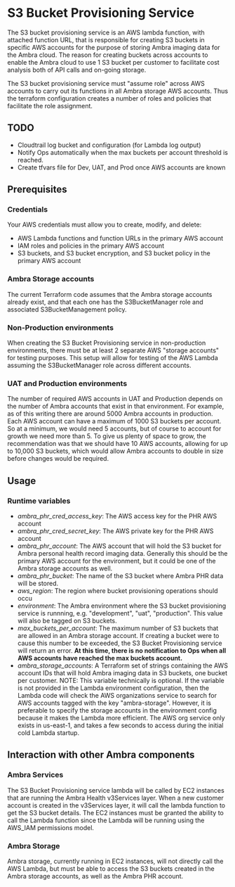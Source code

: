 # S3 Bucket Provisioning Service

The S3 bucket provisioning service is an AWS lambda function, with attached function URL, that is responsible for creating S3 buckets in specific AWS accounts for the purpose of storing Ambra imaging data for the Ambra cloud. The reason for creating buckets across accounts to enable the Ambra cloud to use 1 S3 bucket per customer to facilitate cost analysis both of API calls and on-going storage.

The S3 bucket provisioning service must "assume role" across AWS accounts to carry out its functions in all Ambra storage AWS accounts. Thus the terraform configuration creates a number of roles and policies that facilitate the role assignment.

## TODO
- Cloudtrail log bucket and configuration (for Lambda log output)
- Notify Ops automatically when the max buckets per account threshold is reached.
- Create tfvars file for Dev, UAT, and Prod once AWS accounts are known

## Prerequisites

### Credentials
Your AWS credentials must allow you to create, modify, and delete:
- AWS Lambda functions and function URLs in the primary AWS account
- IAM roles and policies in the primary AWS account
- S3 buckets, and S3 bucket encryption, and S3 bucket policy in the primary AWS account

### Ambra Storage accounts
The current Terraform code assumes that the Ambra storage accounts already exist, and that each one has the S3BucketManager role and associated S3BucketManagement policy.

### Non-Production environments
When creating the S3 Bucket Provisioning service in non-production environments, there must be at least 2 separate AWS "storage accounts" for testing purposes. This setup will allow for testing of the AWS Lambda assuming the S3BucketManager role across different accounts.

### UAT and Production environments
The number of required AWS accounts in UAT and Production depends on the number of Ambra accounts that exist in that environment.  For example, as of this writing there are around 5000 Ambra accounts in production. Each AWS account can have a maximum of 1000 S3 buckets per account.  So at a minimum, we would need 5 accounts, but of course to account for growth we need more than 5. To give us plenty of space to grow, the recommendation was that we should have 10 AWS accounts, allowing for up to 10,000 S3 buckets, which would allow Ambra accounts to double in size before changes would be required.

## Usage

### Runtime variables
- *ambra_phr_cred_access_key*: The AWS access key for the PHR AWS account
- *ambra_phr_cred_secret_key*: The AWS private key for the PHR AWS account
- *ambra_phr_account*: The AWS account that will hold the S3 bucket for Ambra personal health record imaging data. Generally this should be the primary AWS account for the environment, but it could be one of the Ambra storage accounts as well.
- *ambra_phr_bucket*: The name of the S3 bucket where Ambra PHR data will be stored.
- *aws_region*: The region where bucket provisioning operations should occu
- *environment*: The Ambra environment where the S3 bucket provisioning service is runnning, e.g. "development", "uat", "production". This value will also be tagged on S3 buckets.
- *max_buckets_per_account*: The maximum number of S3 buckets that are allowed in an Ambra storage account. If creating a bucket were to cause this number to be exceeded, the S3 Bucket Provisioning service will return an error. **At this time, there is no notification to Ops when all AWS accounts have reached the max buckets account.**
- *ambra_storage_accounts*: A Terraform set of strings containing the AWS account IDs that will hold Ambra imaging data in S3 buckets, one bucket per customer.  NOTE: This variable technically is optional. If the variable is not provided in the Lambda environment configuration, then the Lambda code will check the AWS organizations service to search for AWS accounts tagged with the key "ambra-storage". However, it is preferable to specify the storage accounts in the environment config because it makes the Lambda more efficient. The AWS org service only exists in us-east-1, and takes a few seconds to access during the initial cold Lambda startup.

## Interaction with other Ambra components

### Ambra Services
The S3 Bucket Provisioning service lambda will be called by EC2 instances that are running the Ambra Health v3Services layer. When a new customer account is created in the v3Services layer, it will call the lambda function to get the S3 bucket details. The EC2 instances must be granted the ability to call the Lambda function since the Lambda will be running using the AWS_IAM permissions model.

### Ambra Storage
Ambra storage, currently running in EC2 instances, will not directly call the AWS Lambda, but must be able to access the S3 buckets created in the Ambra storage accounts, as well as the Ambra PHR account.

